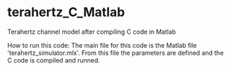 # terahertz_C_Matlab
Terahertz channel model after compiling C code in Matlab

How to run this code:
The main file for this code is the Matlab file 'terahertz_simulator.mlx'. From this file the parameters are defined and the C code is compiled and runned.
